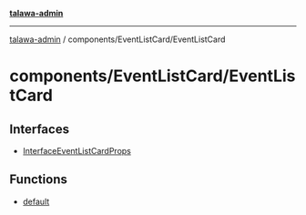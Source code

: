 [**talawa-admin**](../../../README.md)

***

[talawa-admin](../../../README.md) / components/EventListCard/EventListCard

# components/EventListCard/EventListCard

## Interfaces

- [InterfaceEventListCardProps](interfaces/InterfaceEventListCardProps.md)

## Functions

- [default](functions/default.md)
